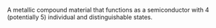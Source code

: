 A metallic compound material that functions as a semiconductor with 4 (potentially 5) individual and distinguishable states.